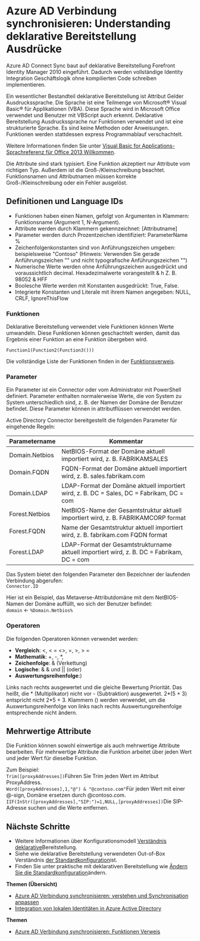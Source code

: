<properties
    pageTitle="Azure AD Verbindung synchronisieren: Understanding deklarative Bereitstellung Ausdrücke | Microsoft Azure"
    description="Erläutert die Bereitstellung deklarativen Ausdrücken."
    services="active-directory"
    documentationCenter=""
    authors="andkjell"
    manager="femila"
    editor=""/>

<tags
    ms.service="active-directory"
    ms.workload="identity"
    ms.tgt_pltfrm="na"
    ms.devlang="na"
    ms.topic="article"
    ms.date="08/31/2016"
    ms.author="markusvi;andkjell"/>


# <a name="azure-ad-connect-sync-understanding-declarative-provisioning-expressions"></a>Azure AD Verbindung synchronisieren: Understanding deklarative Bereitstellung Ausdrücke
Azure AD Connect Sync baut auf deklarative Bereitstellung Forefront Identity Manager 2010 eingeführt. Dadurch werden vollständige Identity Integration Geschäftslogik ohne kompilierten Code schreiben implementieren.

Ein wesentlicher Bestandteil deklarative Bereitstellung ist Attribut Gelder Ausdruckssprache. Die Sprache ist eine Teilmenge von Microsoft® Visual Basic® für Applikationen (VBA). Diese Sprache wird in Microsoft Office verwendet und Benutzer mit VBScript auch erkennt. Deklarative Bereitstellung Ausdruckssprache nur Funktionen verwendet und ist eine strukturierte Sprache. Es sind keine Methoden oder Anweisungen. Funktionen werden stattdessen express Programmablauf verschachtelt.

Weitere Informationen finden Sie unter [Visual Basic for Applications-Sprachreferenz für Office 2013 Willkommen](https://msdn.microsoft.com/library/gg264383.aspx).

Die Attribute sind stark typisiert. Eine Funktion akzeptiert nur Attribute vom richtigen Typ. Außerdem ist die Groß-/Kleinschreibung beachtet. Funktionsnamen und Attributnamen müssen korrekte Groß-/Kleinschreibung oder ein Fehler ausgelöst.

## <a name="language-definitions-and-identifiers"></a>Definitionen und Language IDs

- Funktionen haben einen Namen, gefolgt von Argumenten in Klammern: Funktionsname (Argument 1, N-Argument).
- Attribute werden durch Klammern gekennzeichnet: [Attributname]
- Parameter werden durch Prozentzeichen identifiziert: ParameterName %
- Zeichenfolgenkonstanten sind von Anführungszeichen umgeben: beispielsweise "Contoso" (Hinweis: Verwenden Sie gerade Anführungszeichen "" und nicht typografische Anführungszeichen "")
- Numerische Werte werden ohne Anführungszeichen ausgedrückt und voraussichtlich decimal. Hexadezimalwerte vorangestellt & h Z. B. 98052 & HFF
- Boolesche Werte werden mit Konstanten ausgedrückt: True, False.
- Integrierte Konstanten und Literale mit ihrem Namen angegeben: NULL, CRLF, IgnoreThisFlow

### <a name="functions"></a>Funktionen
Deklarative Bereitstellung verwendet viele Funktionen können Werte umwandeln. Diese Funktionen können geschachtelt werden, damit das Ergebnis einer Funktion an eine Funktion übergeben wird.

`Function1(Function2(Function3()))`

Die vollständige Liste der Funktionen finden in der [Funktionsverweis](active-directory-aadconnectsync-functions-reference.md).

### <a name="parameters"></a>Parameter
Ein Parameter ist ein Connector oder vom Administrator mit PowerShell definiert. Parameter enthalten normalerweise Werte, die von System zu System unterschiedlich sind, z. B. der Namen der Domäne der Benutzer befindet. Diese Parameter können in attributflüssen verwendet werden.

Active Directory Connector bereitgestellt die folgenden Parameter für eingehende Regeln:

| Parametername | Kommentar |
| --- | --- |
| Domain.Netbios | NetBIOS-Format der Domäne aktuell importiert wird, z. B. FABRIKAMSALES |
| Domain.FQDN | FQDN-Format der Domäne aktuell importiert wird, z. B. sales.fabrikam.com |
| Domain.LDAP | LDAP-Format der Domäne aktuell importiert wird, z. B. DC = Sales, DC = Fabrikam, DC = com |
| Forest.Netbios | NetBIOS-Name der Gesamtstruktur aktuell importiert wird, z. B. FABRIKAMCORP format |
| Forest.FQDN | Name der Gesamtstruktur aktuell importiert wird, z. B. fabrikam.com FQDN format |
| Forest.LDAP | LDAP-Format der Gesamtstrukturname aktuell importiert wird, z. B. DC = Fabrikam, DC = com |

Das System bietet den folgenden Parameter den Bezeichner der laufenden Verbindung abgerufen:  
`Connector.ID`

Hier ist ein Beispiel, das Metaverse-Attributdomäne mit dem NetBIOS-Namen der Domäne auffüllt, wo sich der Benutzer befindet:  
`domain` <- `%Domain.Netbios%`

### <a name="operators"></a>Operatoren
Die folgenden Operatoren können verwendet werden:

- **Vergleich**: <, < = <>, =, >, > =
- **Mathematik**: +, -, \*,
- **Zeichenfolge**: & (Verkettung)
- **Logische**: & & und || (oder)
- **Auswertungsreihenfolge**:)

Links nach rechts ausgewertet und die gleiche Bewertung Priorität. Das heißt, die \* (Multiplikator) nicht vor - (Subtraktion) ausgewertet. 2\*(5 + 3) entspricht nicht 2\*5 + 3. Klammern () werden verwendet, um die Auswertungsreihenfolge von links nach rechts Auswertungsreihenfolge entsprechende nicht ändern.

## <a name="multi-valued-attributes"></a>Mehrwertige Attribute
Die Funktion können sowohl einwertige als auch mehrwertige Attribute bearbeiten. Für mehrwertige Attribute die Funktion arbeitet über jeden Wert und jeder Wert für dieselbe Funktion.

Zum Beispiel:  
`Trim([proxyAddresses])`Führen Sie Trim jeden Wert im Attribut ProxyAddress.  
`Word([proxyAddresses],1,"@") & "@contoso.com"`Für jeden Wert mit einer @-sign, Domäne ersetzen durch @contoso.com.  
`IIF(InStr([proxyAddresses],"SIP:")=1,NULL,[proxyAddresses])`Die SIP-Adresse suchen und die Werte entfernen.

## <a name="next-steps"></a>Nächste Schritte

- Weitere Informationen über Konfigurationsmodell [Verständnis deklarative](active-directory-aadconnectsync-understanding-declarative-provisioning.md)Bereitstellung.
- Siehe wie deklarative Bereitstellung verwendeten Out-of-Box Verständnis [der Standardkonfiguration](active-directory-aadconnectsync-understanding-default-configuration.md)ist.
- Finden Sie unter praktische mit deklarativen Bereitstellung wie [Ändern Sie die Standardkonfiguration](active-directory-aadconnectsync-change-the-configuration.md)ändern.

**Themen (Übersicht)**

- [Azure AD Verbindung synchronisieren: verstehen und Synchronisation anpassen](active-directory-aadconnectsync-whatis.md)
- [Integration von lokalen Identitäten in Azure Active Directory](active-directory-aadconnect.md)

**Themen**

- [Azure AD Verbindung synchronisieren: Funktionen Verweis](active-directory-aadconnectsync-functions-reference.md)
